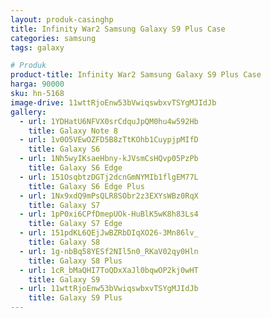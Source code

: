```yaml
---
layout: produk-casinghp
title: Infinity War2 Samsung Galaxy S9 Plus Case
categories: samsung
tags: galaxy

# Produk
product-title: Infinity War2 Samsung Galaxy S9 Plus Case
harga: 90000
sku: hn-5168
image-drive: 11wttRjoEnw53bVwiqswbxvTSYgMJIdJb
gallery:
  - url: 1YDHatU6NFVX0srCdquJpQM0hu4w592Hb
    title: Galaxy Note 8
  - url: 1v0O5VEwOZFD5B8zTtKOhb1CuypjpMIfD
    title: Galaxy S6
  - url: 1Nh5wyIKsaeHbny-kJVsmCsHQvp05PzPb
    title: Galaxy S6 Edge
  - url: 151OsqbtzDGTj2dcnGmNYMIb1flgEM77L
    title: Galaxy S6 Edge Plus
  - url: 1Nx9xdQ9mPsQLR8SObr2z3EXYsWBz0RqX
    title: Galaxy S7
  - url: 1pP0xi6CPfDmepUOk-HuBlK5wK8h83Ls4
    title: Galaxy S7 Edge
  - url: 151pdKL6QEjJwBZRbDIqXO26-3Mn86lv_
    title: Galaxy S8
  - url: 1g-nbBq58YESf2NIl5n0_RKaV02qy0Hln
    title: Galaxy S8 Plus
  - url: 1cR_bMaQHI7ToQDxXaJl0bqwOP2kj0wHT
    title: Galaxy S9
  - url: 11wttRjoEnw53bVwiqswbxvTSYgMJIdJb
    title: Galaxy S9 Plus
---
```

